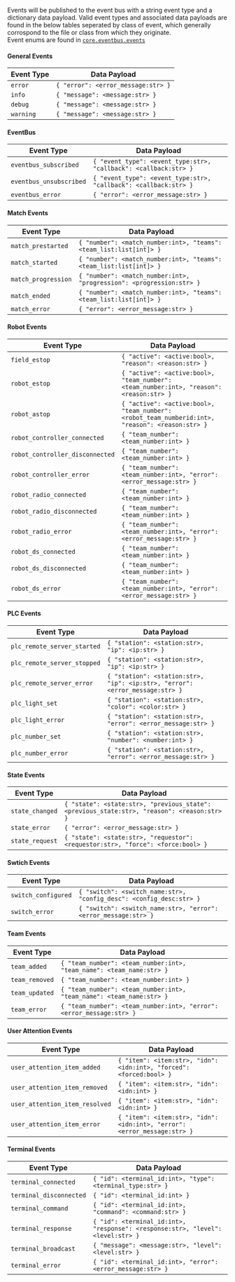 Events will be published to the event bus with a string event type and a dictionary data payload.
Valid event types and associated data payloads are found in the below tables seperated by class of event, which generally corrospond to the file or class from which they originate.
<br>
Event enums are found in [`core.eventbus.events`](https://github.com/Th3F4nd1t/Cosmos/tree/main/src/core/eventbus/events.py)

#### General Events
| Event Type      | Data Payload                                      |
|------------------|---------------------------------------------------|
| `error` | `{ "error": <error_message:str> }`                       |
| `info`  | `{ "message": <message:str> }`                       |
| `debug` | `{ "message": <message:str> }`                       |
| `warning` | `{ "message": <message:str> }`                       |

#### EventBus
| Event Type      | Data Payload                                      |
|------------------|---------------------------------------------------|
| `eventbus_subscribed` | `{ "event_type": <event_type:str>, "callback": <callback:str> }` |
| `eventbus_unsubscribed` | `{ "event_type": <event_type:str>, "callback": <callback:str> }` |
| `eventbus_error` | `{ "error": <error_message:str> }`                       |

#### Match Events
| Event Type      | Data Payload                                      |
|------------------|---------------------------------------------------|
| `match_prestarted`     | `{ "number": <match_number:int>, "teams": <team_list:list[int]> }` |
| `match_started`     | `{ "number": <match_number:int>, "teams": <team_list:list[int]> }` |
| `match_progression` | `{ "number": <match_number:int>, "progression": <progression:str> }` |
| `match_ended`       | `{ "number": <match_number:int>, "teams": <team_list:list[int]> }` |
| `match_error`       | `{ "error": <error_message:str> }`                       |

#### Robot Events
| Event Type      | Data Payload                                      |
|------------------|---------------------------------------------------|
| `field_estop`       | `{ "active": <active:bool>, "reason": <reason:str> }` |
| `robot_estop`       | `{ "active": <active:bool>, "team_number": <team_number:int>, "reason": <reason:str> }` |
| `robot_astop`      | `{ "active": <active:bool>, "team_number": <robot_team_numberid:int>, "reason": <reason:str> }` |
| `robot_controller_connected`   | `{ "team_number": <team_number:int> }` |
| `robot_controller_disconnected`| `{ "team_number": <team_number:int> }` |
| `robot_controller_error`       | `{ "team_number": <team_number:int>, "error": <error_message:str> }` |
| `robot_radio_connected`   | `{ "team_number": <team_number:int> }` |
| `robot_radio_disconnected`| `{ "team_number": <team_number:int> }` |
| `robot_radio_error`       | `{ "team_number": <team_number:int>, "error": <error_message:str> }` |
| `robot_ds_connected`   | `{ "team_number": <team_number:int> }` |
| `robot_ds_disconnected`| `{ "team_number": <team_number:int> }` |
| `robot_ds_error`       | `{ "team_number": <team_number:int>, "error": <error_message:str> }` |

#### PLC Events
| Event Type      | Data Payload                                      |
|------------------|---------------------------------------------------|
| `plc_remote_server_started` | `{ "station": <station:str>, "ip": <ip:str> }` |
| `plc_remote_server_stopped` | `{ "station": <station:str>, "ip": <ip:str> }` |
| `plc_remote_server_error`   | `{ "station": <station:str>, "ip": <ip:str>, "error": <error_message:str> }` |
| `plc_light_set` | `{ "station": <station:str>, "color": <color:str> }` |
| `plc_light_error`   | `{ "station": <station:str>, "error": <error_message:str> }` |
| `plc_number_set` | `{ "station": <station:str>, "number": <number:int> }` |
| `plc_number_error`   | `{ "station": <station:str>, "error": <error_message:str> }` |

#### State Events
| Event Type      | Data Payload                                      |
|------------------|---------------------------------------------------|
| `state_changed` | `{ "state": <state:str>, "previous_state": <previous_state:str>, "reason": <reason:str> }` |
| `state_error`   | `{ "error": <error_message:str> }` |
| `state_request` | `{ "state": <state:str>, "requestor": <requestor:str>, "force": <force:bool> }` |

#### Swtich Events
| Event Type      | Data Payload                                      |
|------------------|---------------------------------------------------|
| `switch_configured` | `{ "switch": <switch_name:str>, "config_desc": <config_desc:str> }` |
| `switch_error` | `{ "switch": <switch_name:str>, "error": <error_message:str> }` |

#### Team Events
| Event Type      | Data Payload                                      |
|------------------|---------------------------------------------------|
| `team_added` | `{ "team_number": <team_number:int>, "team_name": <team_name:str> }` |
| `team_removed` | `{ "team_number": <team_number:int> }` |
| `team_updated` | `{ "team_number": <team_number:int>, "team_name": <team_name:str> }` |
| `team_error` | `{ "team_number": <team_number:int>, "error": <error_message:str> }` |

#### User Attention Events
| Event Type      | Data Payload                                      |
|------------------|---------------------------------------------------|
| `user_attention_item_added` | `{ "item": <item:str>, "idn": <idn:int>, "forced": <forced:bool> }` |
| `user_attention_item_removed` | `{ "item": <item:str>, "idn": <idn:int> }` |
| `user_attention_item_resolved` | `{ "item": <item:str>, "idn": <idn:int> }` |
| `user_attention_item_error` | `{ "item": <item:str>, "idn": <idn:int>, "error": <error_message:str> }` |

#### Terminal Events
| Event Type      | Data Payload                                      |
|------------------|---------------------------------------------------|
| `terminal_connected` | `{ "id": <terminal_id:int>, "type": <terminal_type:str> }` |
| `terminal_disconnected` | `{ "id": <terminal_id:int> }` |
| `terminal_command` | `{ "id": <terminal_id:int>, "command": <command:str> }` |
| `terminal_response` | `{ "id": <terminal_id:int>, "response": <response:str>, "level": <level:str> }` |
| `terminal_broadcast` | `{ "message": <message:str>, "level": <level:str> }` |
| `terminal_error` | `{ "id": <terminal_id:int>, "error": <error_message:str> }` |
